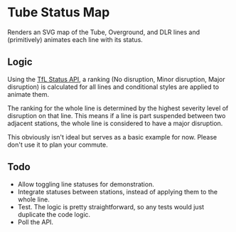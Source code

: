 # Tube Status Map
Renders an SVG map of the Tube, Overground, and DLR lines and (primitively) animates each line with its status.

## Logic
Using the [TfL Status API](https://api.tfl.gov.uk/line/mode/tube/status), a ranking (No disruption, Minor disruption,
Major disruption) is calculated for all lines and conditional styles are applied to animate them.

The ranking for the whole line is determined by the highest severity level of disruption on that line. This means if a
line is part suspended between two adjacent stations, the whole line is considered to have a major disruption.

This obviously isn't ideal but serves as a basic example for now. Please don't use it to plan your commute.

## Todo

- Allow toggling line statuses for demonstration.
- Integrate statuses between stations, instead of applying them to the whole line.
- Test. The logic is pretty straightforward, so any tests would just duplicate the code logic.
- Poll the API.
